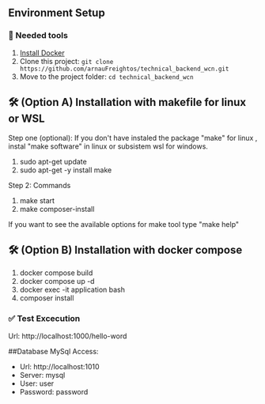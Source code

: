 ## Environment Setup

###  🐳 Needed tools

1. [Install Docker](https://www.docker.com/get-started)
2. Clone this project: `git clone https://github.com/arnauFreightos/technical_backend_wcn.git`
3. Move to the project folder: `cd technical_backend_wcn`

## 🛠️ (Option A) Installation with makefile for linux or WSL

Step one (optional): If you don't have instaled the package "make" for linux  , instal "make software" in linux or subsistem wsl for windows.

1. sudo apt-get update
2. sudo apt-get -y install make

Step 2: Commands

1. make start
2. make composer-install

If you want to see the available options for make tool type "make help"

## 🛠️ (Option B) Installation with docker compose 

1. docker compose build
2. docker compose up -d
3. docker exec -it application bash
4. composer install


### ✅ Test Excecution

Url: http://localhost:1000/hello-word

##Database
MySql Access:
- Url: http://localhost:1010
- Server: mysql
- User: user
- Password: password

